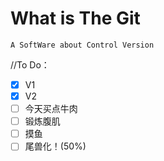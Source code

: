 # What is The Git

    A SoftWare about Control Version

//To Do：
- [x] V1
- [x] V2
- [ ] 今天买点牛肉
- [ ] 锻炼腹肌
- [ ] 摸鱼
- [ ] 尾兽化！(50%)  
